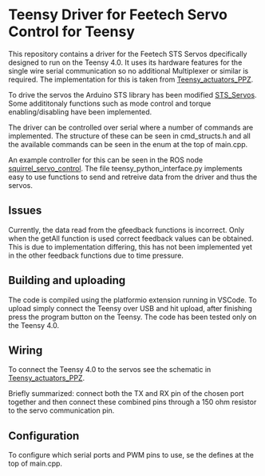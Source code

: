 # Teensy Driver for Feetech Servo Control for Teensy

This repository contains a driver for the Feetech STS Servos dpecifically designed to run on the Teensy 4.0. It uses its hardware features for the single wire serial communication so no additional Multiplexer or similar is required. The implementation for this is taken from [Teensy_actuators_PPZ](https://github.com/tudelft/Teensy_actuators_PPZ/tree/main). 

To drive the servos the Arduino STS library has been modified [STS_Servos](https://github.com/matthieuvigne/STS_servos). Some addititonaly functions such as mode control and torque enabling/disabling have been implemented.

The driver can be controlled over serial where a number of commands are implemented. The structure of these can be seen in cmd_structs.h and all the available commands can be seen in the enum at the top of main.cpp.

An example controller for this can be seen in the ROS node [squirrel_servo_control](https://github.com/alang321/squirrel_servo_control). The file teensy_python_interface.py implements easy to use functions to send and retreive data from the driver and thus the servos.

## Issues
Currently, the data read from the gfeedback functions is incorrect. Only when the getAll function is used correct feedback values can be obtained. This is due to implementation differing, this has not been implemented yet in the other feedback functions due to time pressure.

## Building and uploading

The code is compiled using the platformio extension running in VSCode. To upload simply connect the Teensy over USB and hit upload, after finishing press the program button on the Teensy. The code has been tested only on the Teensy 4.0.

## Wiring

To connect the Teensy 4.0 to the servos see the schematic in [Teensy_actuators_PPZ](https://github.com/tudelft/Teensy_actuators_PPZ/tree/main).

Briefly summarized: connect both the TX and RX pin of the chosen port together and then connect these combined pins through a 150 ohm resistor to the servo communication pin.

## Configuration

To configure which serial ports and PWM pins to use, se the defines at the top of main.cpp.